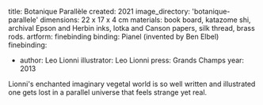 title: Botanique Parallèle 
created: 2021
image_directory: 'botanique-parallele'
dimensions: 22 x 17 x 4 cm
materials: book board, katazome shi, archival Epson and Herbin inks, lotka and Canson papers, silk thread, brass rods.
artform: finebinding
binding: Pianel (invented by Ben Elbel)
finebinding: 
- author: Leo Lionni
  illustrator: Leo Lionni
  press: Grands Champs
  year: 2013


Lionni's enchanted imaginary vegetal world is so well written and illustrated one gets lost in a parallel universe that feels strange yet real. 

